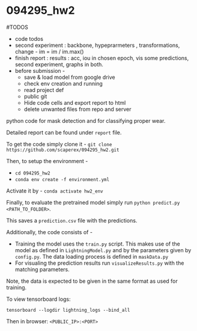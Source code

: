 # 094295_hw2

#TODOS
- code todos
- second experiment : backbone, hypeprarmeters , transformations, change - im = im / im.max()
- finish report : results : acc, iou in chosen epoch, vis some predictions, second experiment, graphs in both. 
- before submission - 
    - save & load model from google drive
    - check env creation and running
    - read project def
    - public git
    - Hide code cells and export report to html
    - delete unwanted files from repo and server

python code for mask detection and for classifying proper wear.

Detailed report can be found under `report` file.

To get the code simply clone it - 
`git clone https://github.com/scaperex/094295_hw2.git`

Then, to setup the environment - 
- `cd 094295_hw2`
- `conda env create -f environment.yml`

Activate it by -
`conda activate hw2_env`

Finally, to evaluate the pretrained model simply run 
`python predict.py <PATH_TO_FOLDER>`.

This saves a `prediction.csv` file with the predictions. 

Additionally, the code consists of -
 - Training the model uses the `train.py` script. This makes use of the model as defined in  `LightningModel.py` and by the parameters  given by `config.py`. The data loading process is defined in `maskData.py`
 -  For visualing the prediction results run `visualizeResults.py` with the matching parameters.

Note, the data is expected to be given in the same format as used for training.


To view tensorboard logs:

`tensorboard --logdir lightning_logs --bind_all`

Then in browser:
`<PUBLIC_IP>:<PORT>`
